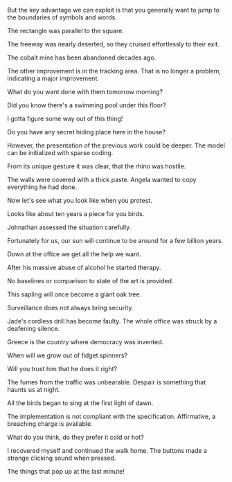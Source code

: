 But the key advantage we can exploit is that you generally want to jump to the boundaries of symbols and words.

The rectangle was parallel to the square.

The freeway was nearly deserted, so they cruised effortlessly to their exit.

The cobalt mine has been abandoned decades ago.

The other improvement is in the tracking area. That is no longer a problem, indicating a major improvement.

What do you want done with them tomorrow morning?

Did you know there's a swimming pool under this floor?

I gotta figure some way out of this thing!

Do you have any secret hiding place here in the house?

However, the presentation of the previous work could be deeper. The model can be initialized with sparse coding.

From its unique gesture it was clear, that the rhino was hostile.

The walls were covered with a thick paste. Angela wanted to copy everything he had done.

Now let's see what you look like when you protest.

Looks like about ten years a piece for you birds.

Johnathan assessed the situation carefully.

Fortunately for us, our sun will continue to be around for a few billion years.

Down at the office we get all the help we want.

After his massive abuse of alcohol he started therapy.

No baselines or comparison to state of the art is provided.

This sapling will once become a giant oak tree.

Surveillance does not always bring security.

Jade's cordless drill has become faulty. The whole office was struck by a deafening silence.

Greece is the country where democracy was invented.

When will we grow out of fidget spinners?

Will you trust him that he does it right?

The fumes from the traffic was unbearable. Despair is something that haunts us at night.

All the birds began to sing at the first light of dawn.

The implementation is not compliant with the specification. Affirmative, a breaching charge is available.

What do you think, do they prefer it cold or hot?

I recovered myself and continued the walk home. The buttons made a strange clicking sound when pressed.

The things that pop up at the last minute!

